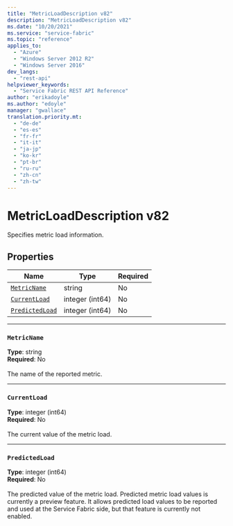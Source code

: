 ```yaml
---
title: "MetricLoadDescription v82"
description: "MetricLoadDescription v82"
ms.date: "10/20/2021"
ms.service: "service-fabric"
ms.topic: "reference"
applies_to: 
  - "Azure"
  - "Windows Server 2012 R2"
  - "Windows Server 2016"
dev_langs: 
  - "rest-api"
helpviewer_keywords: 
  - "Service Fabric REST API Reference"
author: "erikadoyle"
ms.author: "edoyle"
manager: "gwallace"
translation.priority.mt: 
  - "de-de"
  - "es-es"
  - "fr-fr"
  - "it-it"
  - "ja-jp"
  - "ko-kr"
  - "pt-br"
  - "ru-ru"
  - "zh-cn"
  - "zh-tw"
---
```

# MetricLoadDescription v82

Specifies metric load information.

## Properties
| Name | Type | Required |
| --- | --- | --- |
| [`MetricName`](#metricname) | string | No |
| [`CurrentLoad`](#currentload) | integer (int64) | No |
| [`PredictedLoad`](#predictedload) | integer (int64) | No |

____
### `MetricName`
__Type__: string <br/>
__Required__: No<br/>
<br/>
The name of the reported metric.

____
### `CurrentLoad`
__Type__: integer (int64) <br/>
__Required__: No<br/>
<br/>
The current value of the metric load.

____
### `PredictedLoad`
__Type__: integer (int64) <br/>
__Required__: No<br/>
<br/>
The predicted value of the metric load. Predicted metric load values is currently a preview feature. It allows predicted load values to be reported and used at the Service Fabric side, but that feature is currently not enabled.
